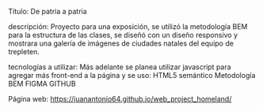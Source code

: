Título: De patria a patria

descripción: Proyecto para una exposición, se utilizó la metodología BEM para la estructura de las clases, se diseñó con un diseño responsivo y mostrara una galería de imágenes de ciudades natales del equipo de trepleten.

tecnologías a utilizar: Más adelante se planea utilizar javascript para agregar más front-end a la página y se uso:
HTML5 semántico
Metodología BEM
FIGMA
GITHUB

Página web: https://juanantonio64.github.io/web_project_homeland/
